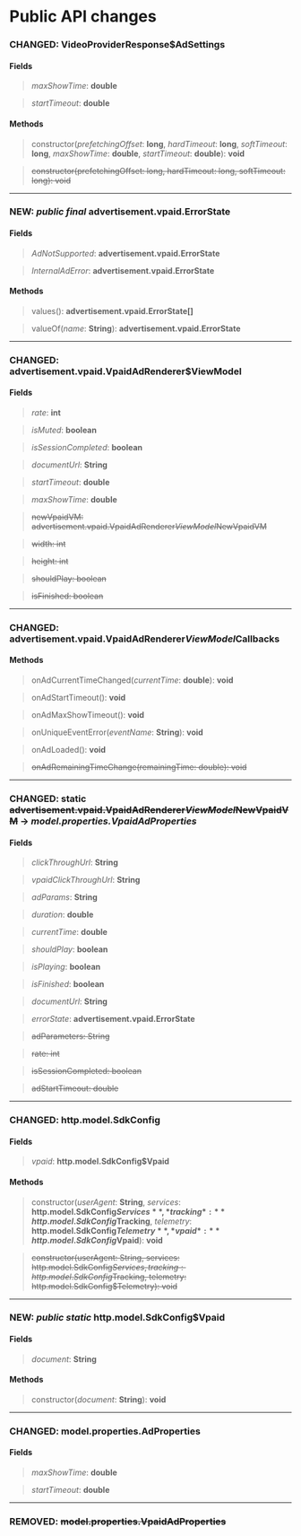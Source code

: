 # Public API changes
### CHANGED:  VideoProviderResponse$AdSettings
#### Fields


> *maxShowTime*: **double**

> *startTimeout*: **double**


#### Methods


> constructor(*prefetchingOffset*: **long**, *hardTimeout*: **long**, *softTimeout*: **long**, *maxShowTime*: **double**, *startTimeout*: **double**): **void**

> ~~constructor(prefetchingOffset: long, hardTimeout: long, softTimeout: long): void~~


-----

### NEW: *public* *final* advertisement.vpaid.ErrorState
#### Fields


> *AdNotSupported*: **advertisement.vpaid.ErrorState**

> *InternalAdError*: **advertisement.vpaid.ErrorState**


#### Methods


> values(): **advertisement.vpaid.ErrorState[]**

> valueOf(*name*: **String**): **advertisement.vpaid.ErrorState**


-----

### CHANGED:  advertisement.vpaid.VpaidAdRenderer$ViewModel
#### Fields


> *rate*: **int**

> *isMuted*: **boolean**

> *isSessionCompleted*: **boolean**

> *documentUrl*: **String**

> *startTimeout*: **double**

> *maxShowTime*: **double**

> ~~newVpaidVM: advertisement.vpaid.VpaidAdRenderer$ViewModel$NewVpaidVM~~

> ~~width: int~~

> ~~height: int~~

> ~~shouldPlay: boolean~~

> ~~isFinished: boolean~~




-----

### CHANGED:  advertisement.vpaid.VpaidAdRenderer$ViewModel$Callbacks

#### Methods


> onAdCurrentTimeChanged(*currentTime*: **double**): **void**

> onAdStartTimeout(): **void**

> onAdMaxShowTimeout(): **void**

> onUniqueEventError(*eventName*: **String**): **void**

> onAdLoaded(): **void**

> ~~onAdRemainingTimeChange(remainingTime: double): void~~


-----

### CHANGED: static ~~advertisement.vpaid.VpaidAdRenderer$ViewModel$NewVpaidVM~~ -> *model.properties.VpaidAdProperties*
#### Fields


> *clickThroughUrl*: **String**

> *vpaidClickThroughUrl*: **String**

> *adParams*: **String**

> *duration*: **double**

> *currentTime*: **double**

> *shouldPlay*: **boolean**

> *isPlaying*: **boolean**

> *isFinished*: **boolean**

> *documentUrl*: **String**

> *errorState*: **advertisement.vpaid.ErrorState**

> ~~adParameters: String~~

> ~~rate: int~~

> ~~isSessionCompleted: boolean~~

> ~~adStartTimeout: double~~




-----

### CHANGED:  http.model.SdkConfig
#### Fields


> *vpaid*: **http.model.SdkConfig$Vpaid**


#### Methods


> constructor(*userAgent*: **String**, *services*: **http.model.SdkConfig$Services**, *tracking*: **http.model.SdkConfig$Tracking**, *telemetry*: **http.model.SdkConfig$Telemetry**, *vpaid*: **http.model.SdkConfig$Vpaid**): **void**

> ~~constructor(userAgent: String, services: http.model.SdkConfig$Services, tracking: http.model.SdkConfig$Tracking, telemetry: http.model.SdkConfig$Telemetry): void~~


-----

### NEW: *public* *static* http.model.SdkConfig$Vpaid
#### Fields


> *document*: **String**


#### Methods


> constructor(*document*: **String**): **void**


-----

### CHANGED:  model.properties.AdProperties
#### Fields


> *maxShowTime*: **double**

> *startTimeout*: **double**




-----

### REMOVED: ~~model.properties.VpaidAdProperties~~
